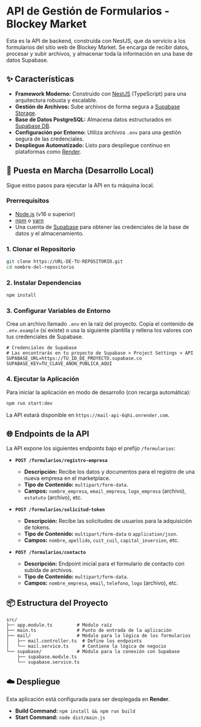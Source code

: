 # API de Gestión de Formularios - Blockey Market

Esta es la API de backend, construida con NestJS, que da servicio a los formularios del sitio web de Blockey Market. Se encarga de recibir datos, procesar y subir archivos, y almacenar toda la información en una base de datos Supabase.

## ✨ Características

- **Framework Moderno:** Construido con [NestJS](https://nestjs.com/) (TypeScript) para una arquitectura robusta y escalable.
- **Gestión de Archivos:** Sube archivos de forma segura a [Supabase Storage](https://supabase.com/storage).
- **Base de Datos PostgreSQL:** Almacena datos estructurados en [Supabase DB](https://supabase.com/database).
- **Configuración por Entorno:** Utiliza archivos `.env` para una gestión segura de las credenciales.
- **Despliegue Automatizado:** Listo para despliegue continuo en plataformas como [Render](https://render.com/).

## 🚀 Puesta en Marcha (Desarrollo Local)

Sigue estos pasos para ejecutar la API en tu máquina local.

### Prerrequisitos

- [Node.js](https://nodejs.org/) (v16 o superior)
- [npm](https://www.npmjs.com/) o [yarn](https://yarnpkg.com/)
- Una cuenta de [Supabase](https://supabase.com/) para obtener las credenciales de la base de datos y el almacenamiento.

### 1. Clonar el Repositorio

```bash
git clone https://URL-DE-TU-REPOSITORIO.git
cd nombre-del-repositorio
```

### 2. Instalar Dependencias

```bash
npm install
```

### 3. Configurar Variables de Entorno

Crea un archivo llamado `.env` en la raíz del proyecto. Copia el contenido de `.env.example` (si existe) o usa la siguiente plantilla y rellena los valores con tus credenciales de Supabase.

```env
# Credenciales de Supabase
# Las encontrarás en tu proyecto de Supabase > Project Settings > API
SUPABASE_URL=https://TU_ID_DE_PROYECTO.supabase.co
SUPABASE_KEY=TU_CLAVE_ANON_PUBLICA_AQUI
```

### 4. Ejecutar la Aplicación

Para iniciar la aplicación en modo de desarrollo (con recarga automática):

```bash
npm run start:dev
```

La API estará disponible en `https://mail-api-6qhi.onrender.com`.

## 🌐 Endpoints de la API

La API expone los siguientes endpoints bajo el prefijo `/formularios`:

- **`POST /formularios/registro-empresa`**

  - **Descripción:** Recibe los datos y documentos para el registro de una nueva empresa en el marketplace.
  - **Tipo de Contenido:** `multipart/form-data`.
  - **Campos:** `nombre_empresa`, `email_empresa`, `logo_empresa` (archivo), `estatuto` (archivo), etc.

- **`POST /formularios/solicitud-token`**

  - **Descripción:** Recibe las solicitudes de usuarios para la adquisición de tokens.
  - **Tipo de Contenido:** `multipart/form-data` o `application/json`.
  - **Campos:** `nombre`, `apellido`, `cuit_cuil`, `capital_inversion`, etc.

- **`POST /formularios/contacto`**
  - **Descripción:** Endpoint inicial para el formulario de contacto con subida de archivos.
  - **Tipo de Contenido:** `multipart/form-data`.
  - **Campos:** `nombre_empresa`, `email`, `telefono`, `logo` (archivo), etc.

## 📦 Estructura del Proyecto

```
src/
├── app.module.ts         # Módulo raíz
├── main.ts               # Punto de entrada de la aplicación
├── mail/                 # Módulo para la lógica de los formularios
│   ├── mail.controller.ts  # Define los endpoints
│   └── mail.service.ts     # Contiene la lógica de negocio
└── supabase/             # Módulo para la conexión con Supabase
    ├── supabase.module.ts
    └── supabase.service.ts
```

## ☁️ Despliegue

Esta aplicación está configurada para ser desplegada en **Render**.

- **Build Command:** `npm install && npm run build`
- **Start Command:** `node dist/main.js`
